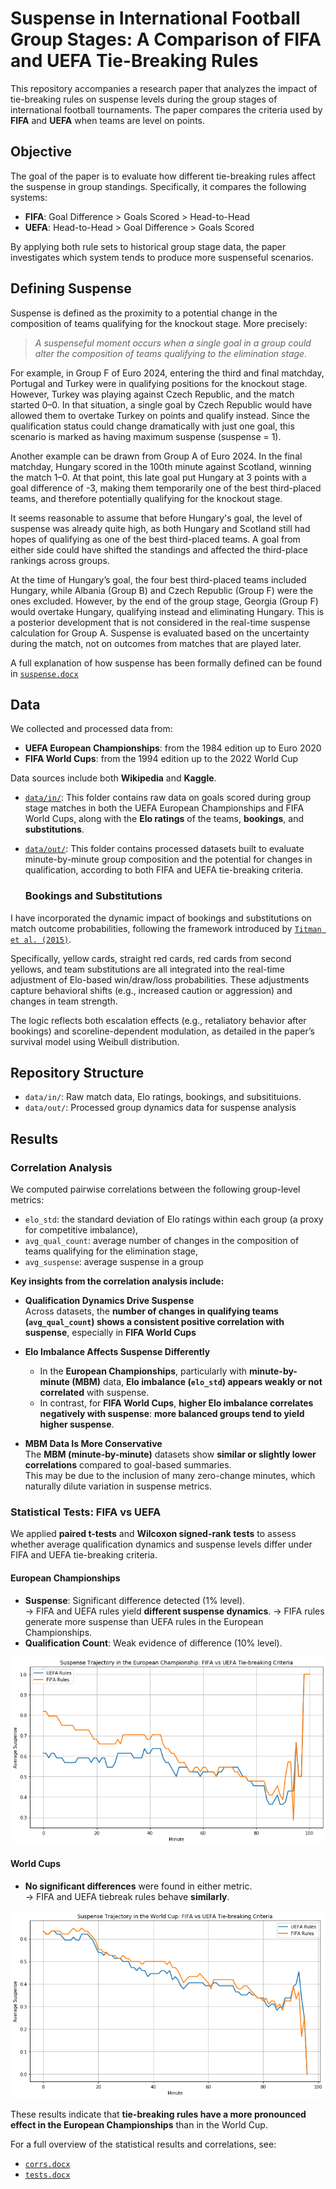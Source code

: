 # Suspense in International Football Group Stages: A Comparison of FIFA and UEFA Tie-Breaking Rules

This repository accompanies a research paper that analyzes the impact of tie-breaking rules on suspense levels during the group stages of international football tournaments. The paper compares the criteria used by **FIFA** and **UEFA** when teams are level on points.

## Objective

The goal of the paper is to evaluate how different tie-breaking rules affect the suspense in group standings. Specifically, it compares the following systems:

- **FIFA**: Goal Difference > Goals Scored > Head-to-Head
- **UEFA**: Head-to-Head > Goal Difference > Goals Scored

By applying both rule sets to historical group stage data, the paper investigates which system tends to produce more suspenseful scenarios.

## Defining Suspense

Suspense is defined as the proximity to a potential change in the composition of teams qualifying for the knockout stage. More precisely:

> *A suspenseful moment occurs when a single goal in a group could alter the composition of teams qualifying to the elimination stage.*

For example, in Group F of Euro 2024, entering the third and final matchday, Portugal and Turkey were in qualifying positions for the knockout stage. However, Turkey was playing against Czech Republic, and the match started 0–0. In that situation, a single goal by Czech Republic would have allowed them to overtake Turkey on points and qualify instead. Since the qualification status could change dramatically with just one goal, this scenario is marked as having maximum suspense (suspense = 1).

  Another example can be drawn from Group A of Euro 2024. In the final matchday, Hungary scored in the 100th minute against Scotland, winning the match 1–0. At that point, this late goal put Hungary at 3 points with a goal difference of -3, making them temporarily one of the best third-placed teams, and therefore potentially qualifying for the knockout stage.

It seems reasonable to assume that before Hungary's goal, the level of suspense was already quite high, as both Hungary and Scotland still had hopes of qualifying as one of the best third-placed teams. A goal from either side could have shifted the standings and affected the third-place rankings across groups.

  At the time of Hungary’s goal, the four best third-placed teams included Hungary, while Albania (Group B) and Czech Republic (Group F) were the ones excluded. However, by the end of the group stage, Georgia (Group F) would overtake Hungary, qualifying instead and eliminating Hungary. This is a posterior development that is not considered in the real-time suspense calculation for Group A. Suspense is evaluated based on the uncertainty during the match, not on outcomes from matches that are played later.

A full explanation of how suspense has been formally defined can be found in [`suspense.docx`](https://github.com/AEGDDI/tiebreak_wc/tree/main/docx/suspense.docx)
## Data

We collected and processed data from:

- **UEFA European Championships**: from the 1984 edition up to Euro 2020
- **FIFA World Cups**: from the 1994 edition up to the 2022 World Cup

Data sources include both **Wikipedia** and **Kaggle**.

- [`data/in/`](https://github.com/AEGDDI/tiebreak_wc/tree/main/data/in): This folder contains raw data on goals scored during group stage matches in both the UEFA European Championships and FIFA World Cups, along with the **Elo ratings** of the teams, **bookings**, and **substitutions**.
- [`data/out/`](https://github.com/AEGDDI/tiebreak_wc/tree/main/data/out/wiki): This folder contains processed datasets built to evaluate minute-by-minute group composition and the potential for changes in qualification, according to both FIFA and UEFA tie-breaking criteria.

  ### Bookings and Substitutions

I have incorporated the dynamic impact of bookings and substitutions on match outcome probabilities, following the framework introduced by [`Titman et al. (2015)`](https://github.com/AEGDDI/tiebreak_wc/tree/main/literature%20review/titman2015joint.pdf).

Specifically, yellow cards, straight red cards, red cards from second yellows, and team substitutions are all integrated into the real-time adjustment of Elo-based win/draw/loss probabilities. These adjustments capture behavioral shifts (e.g., increased caution or aggression) and changes in team strength.

The logic reflects both escalation effects (e.g., retaliatory behavior after bookings) and scoreline-dependent modulation, as detailed in the paper’s survival model using Weibull distribution.


## Repository Structure

- `data/in/`: Raw match data, Elo ratings, bookings, and subsitituions. 
- `data/out/`: Processed group dynamics data for suspense analysis

## Results

### Correlation Analysis

We computed pairwise correlations between the following group-level metrics:

- `elo_std`: the standard deviation of Elo ratings within each group (a proxy for competitive imbalance),
- `avg_qual_count`: average number of changes in the composition of teams qualifying for the elimination stage,
- `avg_suspense`: average suspense in a group

**Key insights from the correlation analysis include:**

- **Qualification Dynamics Drive Suspense**  
  Across datasets, the **number of changes in qualifying teams (`avg_qual_count`) shows a consistent positive correlation with suspense**, especially in **FIFA World Cups**
- **Elo Imbalance Affects Suspense Differently**  
  - In the **European Championships**, particularly with **minute-by-minute (MBM)** data, **Elo imbalance (`elo_std`) appears weakly or not correlated** with suspense.
  - In contrast, for **FIFA World Cups**, **higher Elo imbalance correlates negatively with suspense**: **more balanced groups tend to yield higher suspense**.

- **MBM Data Is More Conservative**  
  The **MBM (minute-by-minute)** datasets show **similar or slightly lower correlations** compared to goal-based summaries.  
  This may be due to the inclusion of many zero-change minutes, which naturally dilute variation in suspense metrics.

### Statistical Tests: FIFA vs UEFA

We applied **paired t-tests** and **Wilcoxon signed-rank tests** to assess whether average qualification dynamics and suspense levels differ under FIFA and UEFA tie-breaking criteria.

#### European Championships

- **Suspense**: Significant difference detected (1% level).  
  → FIFA and UEFA rules yield **different suspense dynamics**.
  → FIFA rules generate more suspense than UEFA rules in the European Championships.
- **Qualification Count**: Weak evidence of difference (10% level).  

![Suspense trajectory](https://raw.githubusercontent.com/AEGDDI/tiebreak_wc/main/png/eu_suspense.png)


#### World Cups

- **No significant differences** were found in either metric.  
  → FIFA and UEFA tiebreak rules behave **similarly**.

![Suspense trajectory](https://raw.githubusercontent.com/AEGDDI/tiebreak_wc/main/png/wc_suspense.png)


These results indicate that **tie-breaking rules have a more pronounced effect in the European Championships** than in the World Cup.

For a full overview of the statistical results and correlations, see: 
- [`corrs.docx`](https://github.com/AEGDDI/tiebreak_wc/tree/main/docx/tables/corrs.docx)
- [`tests.docx`](https://github.com/AEGDDI/tiebreak_wc/tree/main/docx/tables/tests.docx)

